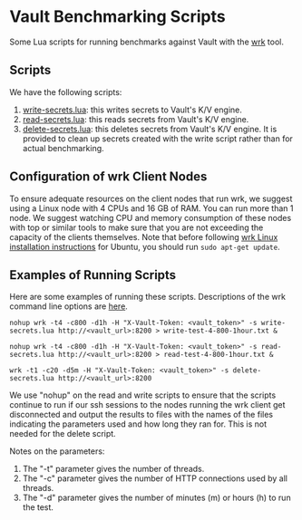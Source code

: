 # Vault Benchmarking Scripts
Some Lua scripts for running benchmarks against Vault with the [wrk](https://github.com/wg/wrk) tool.

## Scripts
We have the following scripts:
1. [write-secrets.lua](./write-secrets.lua): this writes secrets to Vault's K/V engine.
1. [read-secrets.lua](./read-secrets.lua): this reads secrets from Vault's K/V engine.
1. [delete-secrets.lua](./delete-secrets.lua): this deletes secrets from Vault's K/V engine. It is provided to clean up secrets created with the write script rather than for actual benchmarking.

## Configuration of wrk Client Nodes

To ensure adequate resources on the client nodes that run wrk, we suggest using a Linux node with 4 CPUs and 16 GB of RAM. You can run more than 1 node.  We suggest watching CPU and memory consumption of these nodes with top or similar tools to make sure that you are not exceeding the capacity of the clients themselves. Note that before following [wrk Linux installation instructions](https://github.com/wg/wrk/wiki/Installing-wrk-on-Linux) for Ubuntu, you should run `sudo apt-get update`.

## Examples of Running Scripts
Here are some examples of running these scripts.  Descriptions of the wrk command line options are [here](https://github.com/wg/wrk#command-line-options).

```
nohup wrk -t4 -c800 -d1h -H "X-Vault-Token: <vault_token>" -s write-secrets.lua http://<vault_url>:8200 > write-test-4-800-1hour.txt &

nohup wrk -t4 -c800 -d1h -H "X-Vault-Token: <vault_token>" -s read-secrets.lua http://<vault_url>:8200 > read-test-4-800-1hour.txt &

wrk -t1 -c20 -d5m -H "X-Vault-Token: <vault_token>" -s delete-secrets.lua http://<vault_url>:8200

```

We use "nohup" on the read and write scripts to ensure that the scripts continue to run if our ssh sessions to the nodes running the wrk client get disconnected and output the results to files with the names of the files indicating the parameters used and how long they ran for. This is not needed for the delete script.

Notes on the parameters:
1. The "-t" parameter gives the number of threads.
1. The "-c" parameter gives the number of HTTP connections used by all threads.
1. The "-d" parameter gives the number of minutes (m) or hours (h) to run the test.
